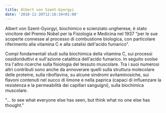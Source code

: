 ```yaml
---
title: Albert von Szent-Gyorgyi
date: '2018-11-20T12:16:34+01:00'
---
```

Albert von Szent-Gyorgyi, biochimico e scienziato ungherese, è stato vincitore del Premio Nobel per la Fisiologia e Medicina nel 1937 "per le sue scoperte connesse al processo di combustione biologica, con particolare riferimento alla vitamina C e alla catalisi dell'acido fumarico".

Compì fondamentali studi sulla biochimica della vitamina C, sui processi ossidoriduttivi e sull'azione catalitica dell'acido fumarico. In seguito svolse tra l'altro ricerche sulla fisiologia del tessuto muscolare. Tra i suoi numerosi altri contributi sono anche da annoverare quelli sulla struttura molecolare delle proteine, sulla riboflavina, su alcune sindromi avitaminosiche, sui flavoni contenuti nel succo di limone e nella paprica (capaci di influenzare la resistenza e la permeabilità dei capillari sanguigni), sulla biochimica muscolare.

"... to see what everyone else has seen, but think what no one else has thought."
